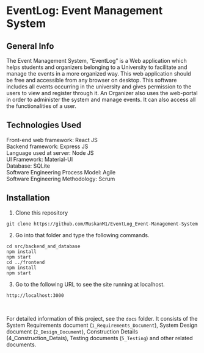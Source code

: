 # EventLog: Event Management System

## General Info
The Event Management System, “EventLog” is a Web application which helps students and organizers belonging to a University to facilitate and manage the events in a more organized way.  This web application should be free and accessible from any browser on desktop. This software includes all events occurring in the university and gives permission to the users to view and register through it. An Organizer also uses the web-portal in order to administer the system and manage events. It can also access all the functionalities of a user. 

## Technologies Used
Front-end web framework: React JS\
Backend framework: Express JS\
Language used at server: Node JS\
UI Framework: Material-UI\
Database: SQLite\
Software Engineering Process Model: Agile\
Software Engineering Methodology: Scrum


## Installation

1. Clone this repository
```
git clone https://github.com/MuskanM1/EventLog_Event-Management-System
```

2. Go into that folder and type the following commands. 
```
cd src/backend_and_database
npm install
npm start
cd ../frontend
npm install
npm start
```

3. Go to the following URL to see the site running at localhost.
```
http://localhost:3000
``` 
<br>


For detailed information of this project, see the `docs` folder. It consists of the System Requirements document (`1_Requirements_Document`), System Design document (`2_Design_Document`), Construction Details (4_Construction_Detais), Testing documents (`5_Testing`) and other related documents. 
